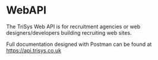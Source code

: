 # WebAPI
The TriSys Web API is for recruitment agencies or web designers/developers building recruiting web sites.

Full documentation designed with Postman can be found at https://api.trisys.co.uk
